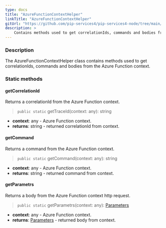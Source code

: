 ```yaml
---
type: docs
title: "AzureFunctionContextHelper"
linkTitle: "AzureFunctionContextHelper"
gitUrl: "https://github.com/pip-services4/pip-services4-node/tree/main/pip-services4-azure-node"
description: >
    Contains methods used to get correlationIds, commands and bodies from the Azure Function context.
---
```


### Description

The AzureFunctionContextHelper class contains methods used to get correlationIds, commands and bodies from the Azure Function context.


### Static methods

#### getCorrelationId
Returns a correlationId from the Azure Function context.

> `public static` getTraceId(context: any): string

- **context**: any - Azure Function context.
- **returns**: string - returned correlationId from context.

#### getCommand
Returns a command from the Azure Function context.

> `public static` getCommand(context: any): string

- **context**: any - Azure Function context.
- **returns**: string - returned command from context.

#### getParametrs
Returns a body from the Azure Function context http request.

> `public static` getParametrs(context: any): [Parameters](../../../components/run/parameters)

- **context**: any - Azure Function context.
- **returns**: [Parameters](../../../components/run/parameters) - returned body from context.
